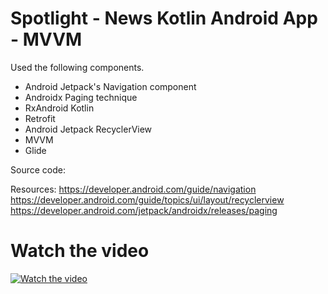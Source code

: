 # Spotlight - News Kotlin Android App - MVVM  
Used the following components.
-  Android Jetpack's Navigation component
- Androidx Paging technique
- RxAndroid Kotlin
- Retrofit 
- Android Jetpack RecyclerView
- MVVM 
- Glide 

Source code:


Resources:
https://developer.android.com/guide/navigation
https://developer.android.com/guide/topics/ui/layout/recyclerview
https://developer.android.com/jetpack/androidx/releases/paging

# Watch the video

[![Watch the video](https://img.youtube.com/vi/ZNPb98Y0bIw/maxresdefault.jpg)](https://youtu.be/ZNPb98Y0bIw)
